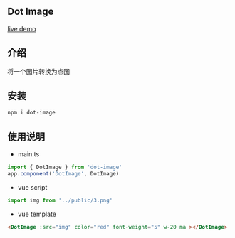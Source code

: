 ## Dot Image
[live demo](http://dot-image.hejian.club/)

## 介绍
将一个图片转换为点图

## 安装
```bash
npm i dot-image
```

## 使用说明
- main.ts

```js
import { DotImage } from 'dot-image'
app.component('DotImage', DotImage)
```

- vue script
```js
import img from '../public/3.png'
```
- vue template
```html
<DotImage :src="img" color="red" font-weight="5" w-20 ma ></DotImage>
```
